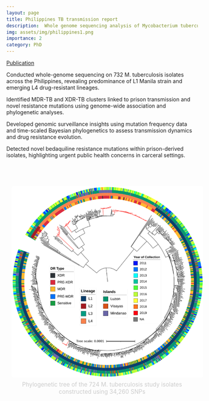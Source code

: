 ```yaml
---
layout: page
title: Philippines TB transmission report
description:  Whole genome sequencing analysis of Mycobacterium tuberculosis reveals circulating strain types and drug-resistance mutations in the Philippines
img: assets/img/philippines1.png
importance: 2
category: PhD
---
```


[Publication](https://www.nature.com/articles/s41598-024-70471-x)

Conducted whole-genome sequencing on 732 M. tuberculosis isolates across the Philippines, revealing predominance of L1 Manila strain and emerging L4 drug-resistant lineages.

Identified MDR-TB and XDR-TB clusters linked to prison transmission and novel resistance mutations using genome-wide association and phylogenetic analyses.

Developed genomic surveillance insights using mutation frequency data and time-scaled Bayesian phylogenetics to assess transmission dynamics and drug resistance evolution.

Detected novel bedaquiline resistance mutations within prison-derived isolates, highlighting urgent public health concerns in carceral settings.

<br>


<div style="display: flex; justify-content: center; gap: 2em; margin-top: 2em; text-align: center; flex-wrap: nowrap;">

  <div>
    <img src="/assets/img/philippines1.png" alt="TOAST Image 1" style="width: 800px; margin: 1em; border-radius: 4px;">
    <p style="color: #ccc; font-size: 0.95rem; margin-top: -0.5em;">Phylogenetic tree of the 724 M. tuberculosis study isolates constructed using 34,260 SNPs</p>
  </div>

</div>
